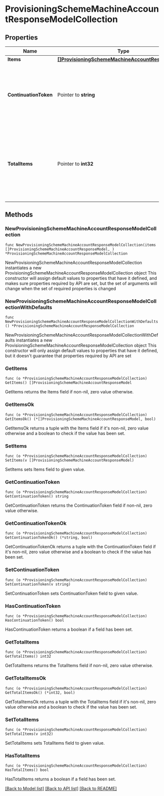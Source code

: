 # ProvisioningSchemeMachineAccountResponseModelCollection

## Properties

Name | Type | Description | Notes
------------ | ------------- | ------------- | -------------
**Items** | [**[]ProvisioningSchemeMachineAccountResponseModel**](ProvisioningSchemeMachineAccountResponseModel.md) | List of items. | 
**ContinuationToken** | Pointer to **string** | If present, indicates to the caller that the query was not complete, and they should call the API again specifying the continuation token as a query parameter. | [optional] 
**TotalItems** | Pointer to **int32** | Indicates the total number of items in the collection, which may be more than the number of Items returned, if there is a ContinuationToken.  Only returned in the response to &#x60;$search&#x60; APIs. | [optional] 

## Methods

### NewProvisioningSchemeMachineAccountResponseModelCollection

`func NewProvisioningSchemeMachineAccountResponseModelCollection(items []ProvisioningSchemeMachineAccountResponseModel, ) *ProvisioningSchemeMachineAccountResponseModelCollection`

NewProvisioningSchemeMachineAccountResponseModelCollection instantiates a new ProvisioningSchemeMachineAccountResponseModelCollection object
This constructor will assign default values to properties that have it defined,
and makes sure properties required by API are set, but the set of arguments
will change when the set of required properties is changed

### NewProvisioningSchemeMachineAccountResponseModelCollectionWithDefaults

`func NewProvisioningSchemeMachineAccountResponseModelCollectionWithDefaults() *ProvisioningSchemeMachineAccountResponseModelCollection`

NewProvisioningSchemeMachineAccountResponseModelCollectionWithDefaults instantiates a new ProvisioningSchemeMachineAccountResponseModelCollection object
This constructor will only assign default values to properties that have it defined,
but it doesn't guarantee that properties required by API are set

### GetItems

`func (o *ProvisioningSchemeMachineAccountResponseModelCollection) GetItems() []ProvisioningSchemeMachineAccountResponseModel`

GetItems returns the Items field if non-nil, zero value otherwise.

### GetItemsOk

`func (o *ProvisioningSchemeMachineAccountResponseModelCollection) GetItemsOk() (*[]ProvisioningSchemeMachineAccountResponseModel, bool)`

GetItemsOk returns a tuple with the Items field if it's non-nil, zero value otherwise
and a boolean to check if the value has been set.

### SetItems

`func (o *ProvisioningSchemeMachineAccountResponseModelCollection) SetItems(v []ProvisioningSchemeMachineAccountResponseModel)`

SetItems sets Items field to given value.


### GetContinuationToken

`func (o *ProvisioningSchemeMachineAccountResponseModelCollection) GetContinuationToken() string`

GetContinuationToken returns the ContinuationToken field if non-nil, zero value otherwise.

### GetContinuationTokenOk

`func (o *ProvisioningSchemeMachineAccountResponseModelCollection) GetContinuationTokenOk() (*string, bool)`

GetContinuationTokenOk returns a tuple with the ContinuationToken field if it's non-nil, zero value otherwise
and a boolean to check if the value has been set.

### SetContinuationToken

`func (o *ProvisioningSchemeMachineAccountResponseModelCollection) SetContinuationToken(v string)`

SetContinuationToken sets ContinuationToken field to given value.

### HasContinuationToken

`func (o *ProvisioningSchemeMachineAccountResponseModelCollection) HasContinuationToken() bool`

HasContinuationToken returns a boolean if a field has been set.

### GetTotalItems

`func (o *ProvisioningSchemeMachineAccountResponseModelCollection) GetTotalItems() int32`

GetTotalItems returns the TotalItems field if non-nil, zero value otherwise.

### GetTotalItemsOk

`func (o *ProvisioningSchemeMachineAccountResponseModelCollection) GetTotalItemsOk() (*int32, bool)`

GetTotalItemsOk returns a tuple with the TotalItems field if it's non-nil, zero value otherwise
and a boolean to check if the value has been set.

### SetTotalItems

`func (o *ProvisioningSchemeMachineAccountResponseModelCollection) SetTotalItems(v int32)`

SetTotalItems sets TotalItems field to given value.

### HasTotalItems

`func (o *ProvisioningSchemeMachineAccountResponseModelCollection) HasTotalItems() bool`

HasTotalItems returns a boolean if a field has been set.


[[Back to Model list]](../README.md#documentation-for-models) [[Back to API list]](../README.md#documentation-for-api-endpoints) [[Back to README]](../README.md)


